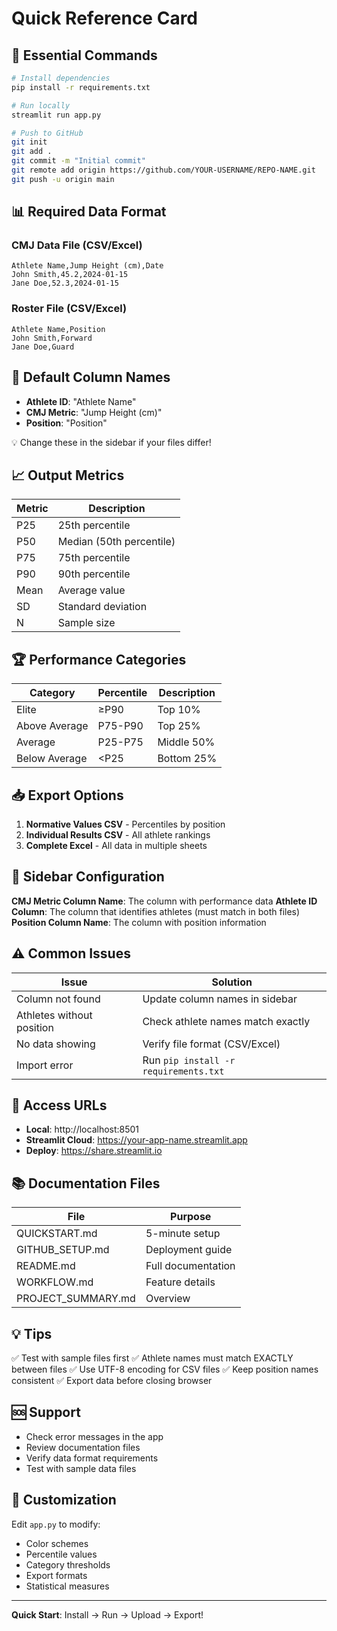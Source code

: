 # Quick Reference Card

## 🚀 Essential Commands

```bash
# Install dependencies
pip install -r requirements.txt

# Run locally
streamlit run app.py

# Push to GitHub
git init
git add .
git commit -m "Initial commit"
git remote add origin https://github.com/YOUR-USERNAME/REPO-NAME.git
git push -u origin main
```

## 📊 Required Data Format

### CMJ Data File (CSV/Excel)
```
Athlete Name,Jump Height (cm),Date
John Smith,45.2,2024-01-15
Jane Doe,52.3,2024-01-15
```

### Roster File (CSV/Excel)
```
Athlete Name,Position
John Smith,Forward
Jane Doe,Guard
```

## 🎯 Default Column Names

- **Athlete ID**: "Athlete Name"
- **CMJ Metric**: "Jump Height (cm)"
- **Position**: "Position"

💡 Change these in the sidebar if your files differ!

## 📈 Output Metrics

| Metric | Description |
|--------|-------------|
| P25 | 25th percentile |
| P50 | Median (50th percentile) |
| P75 | 75th percentile |
| P90 | 90th percentile |
| Mean | Average value |
| SD | Standard deviation |
| N | Sample size |

## 🏆 Performance Categories

| Category | Percentile | Description |
|----------|------------|-------------|
| Elite | ≥P90 | Top 10% |
| Above Average | P75-P90 | Top 25% |
| Average | P25-P75 | Middle 50% |
| Below Average | <P25 | Bottom 25% |

## 📥 Export Options

1. **Normative Values CSV** - Percentiles by position
2. **Individual Results CSV** - All athlete rankings
3. **Complete Excel** - All data in multiple sheets

## 🔧 Sidebar Configuration

**CMJ Metric Column Name**: The column with performance data
**Athlete ID Column**: The column that identifies athletes (must match in both files)
**Position Column Name**: The column with position information

## ⚠️ Common Issues

| Issue | Solution |
|-------|----------|
| Column not found | Update column names in sidebar |
| Athletes without position | Check athlete names match exactly |
| No data showing | Verify file format (CSV/Excel) |
| Import error | Run `pip install -r requirements.txt` |

## 📱 Access URLs

- **Local**: http://localhost:8501
- **Streamlit Cloud**: https://your-app-name.streamlit.app
- **Deploy**: https://share.streamlit.io

## 📚 Documentation Files

| File | Purpose |
|------|---------|
| QUICKSTART.md | 5-minute setup |
| GITHUB_SETUP.md | Deployment guide |
| README.md | Full documentation |
| WORKFLOW.md | Feature details |
| PROJECT_SUMMARY.md | Overview |

## 💡 Tips

✅ Test with sample files first
✅ Athlete names must match EXACTLY between files
✅ Use UTF-8 encoding for CSV files
✅ Keep position names consistent
✅ Export data before closing browser

## 🆘 Support

- Check error messages in the app
- Review documentation files
- Verify data format requirements
- Test with sample data files

## 🎨 Customization

Edit `app.py` to modify:
- Color schemes
- Percentile values
- Category thresholds
- Export formats
- Statistical measures

---

**Quick Start**: Install → Run → Upload → Export!
